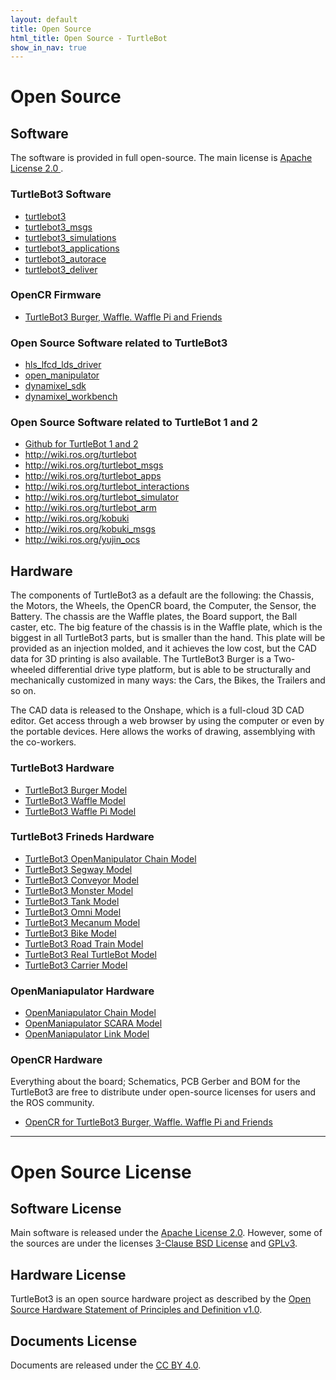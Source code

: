 ```yaml
---
layout: default
title: Open Source
html_title: Open Source - TurtleBot
show_in_nav: true
---
```


# Open Source

## Software
The software is provided in full open-source. The main license is [Apache License 2.0 ](https://www.apache.org/licenses/LICENSE-2.0).

### TurtleBot3 Software
- [turtlebot3](https://github.com/ROBOTIS-GIT/turtlebot3)
- [turtlebot3_msgs](https://github.com/ROBOTIS-GIT/turtlebot3_msgs)
- [turtlebot3_simulations](https://github.com/ROBOTIS-GIT/turtlebot3_simulations)
- [turtlebot3_applications](https://github.com/ROBOTIS-GIT/turtlebot3_applications)
- [turtlebot3_autorace](https://github.com/ROBOTIS-GIT/turtlebot3_autorace)
- [turtlebot3_deliver](https://github.com/ROBOTIS-GIT/turtlebot3_deliver)

### OpenCR Firmware
- [TurtleBot3 Burger, Waffle. Waffle Pi and Friends](https://github.com/ROBOTIS-GIT/OpenCR)

### Open Source Software related to TurtleBot3
- [hls_lfcd_lds_driver](https://github.com/ROBOTIS-GIT/hls_lfcd_lds_driver)
- [open_manipulator](https://github.com/ROBOTIS-GIT/open_manipulator)
- [dynamixel_sdk](https://github.com/ROBOTIS-GIT/DynamixelSDK)
- [dynamixel_workbench](https://github.com/ROBOTIS-GIT/dynamixel-workbench)

### Open Source Software related to TurtleBot 1 and 2
- [Github for TurtleBot 1 and 2](https://github.com/turtlebot)
- http://wiki.ros.org/turtlebot
- http://wiki.ros.org/turtlebot_msgs
- http://wiki.ros.org/turtlebot_apps
- http://wiki.ros.org/turtlebot_interactions
- http://wiki.ros.org/turtlebot_simulator
- http://wiki.ros.org/turtlebot_arm
- http://wiki.ros.org/kobuki
- http://wiki.ros.org/kobuki_msgs
- http://wiki.ros.org/yujin_ocs

## Hardware
The components of TurtleBot3 as a default are the following: the Chassis, the Motors, the Wheels, the OpenCR board, the Computer, the Sensor, the Battery. The chassis are the Waffle plates, the Board support, the Ball caster, etc. The big feature of the chassis is in the Waffle plate, which is the biggest in all TurtleBot3 parts, but is smaller than the hand. This plate will be provided as an injection molded, and it achieves the low cost, but the CAD data for 3D printing is also available. The TurtleBot3 Burger is a Two-wheeled differential drive type platform, but is able to be structurally and mechanically customized in many ways: the Cars, the Bikes, the Trailers and so on.

The CAD data is released to the Onshape, which is a full-cloud 3D CAD editor. Get access through a web browser by using the computer or even by the portable devices. Here allows the works of drawing, assemblying with the co-workers.

### TurtleBot3 Hardware
- [TurtleBot3 Burger Model](http://www.robotis.com/service/download.php?no=676)
- [TurtleBot3 Waffle Model](http://www.robotis.com/service/download.php?no=677)
- [TurtleBot3 Waffle Pi Model](http://www.robotis.com/service/download.php?no=678)

### TurtleBot3 Frineds Hardware
- [TurtleBot3 OpenManipulator Chain Model](http://www.robotis.com/service/download.php?no=679)
- [TurtleBot3 Segway Model](http://www.robotis.com/service/download.php?no=680)
- [TurtleBot3 Conveyor Model](http://www.robotis.com/service/download.php?no=681)
- [TurtleBot3 Monster Model](http://www.robotis.com/service/download.php?no=682)
- [TurtleBot3 Tank Model](http://www.robotis.com/service/download.php?no=683)
- [TurtleBot3 Omni Model](http://www.robotis.com/service/download.php?no=684)
- [TurtleBot3 Mecanum Model](http://www.robotis.com/service/download.php?no=685)
- [TurtleBot3 Bike Model](http://www.robotis.com/service/download.php?no=686)
- [TurtleBot3 Road Train Model](http://www.robotis.com/service/download.php?no=687)
- [TurtleBot3 Real TurtleBot Model](http://www.robotis.com/service/download.php?no=688)
- [TurtleBot3 Carrier Model](http://www.robotis.com/service/download.php?no=689)

### OpenManiapulator Hardware
- [OpenManiapulator Chain Model](http://www.robotis.com/service/download.php?no=690)
- [OpenManiapulator SCARA Model](http://www.robotis.com/service/download.php?no=691)
- [OpenManiapulator Link Model](http://www.robotis.com/service/download.php?no=692)

### OpenCR Hardware
Everything about the board; Schematics, PCB Gerber and BOM for the TurtleBot3 are free to distribute under open-source licenses for users and the ROS community.
- [OpenCR for TurtleBot3 Burger, Waffle. Waffle Pi and Friends](https://github.com/ROBOTIS-GIT/OpenCR-Hardware)

---

# Open Source License
## Software License
Main software is released under the [Apache License 2.0](https://www.apache.org/licenses/LICENSE-2.0). However, some of the sources are under the licenses [3-Clause BSD License](https://opensource.org/licenses/BSD-3-Clause) and [GPLv3](https://opensource.org/licenses/GPL-3.0).

## Hardware License
TurtleBot3 is an open source hardware project as described by the [Open Source Hardware Statement of Principles and Definition v1.0](http://freedomdefined.org/OSHW).

## Documents License
Documents are released under the [CC BY 4.0](https://creativecommons.org/licenses/by/4.0/).
